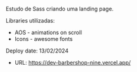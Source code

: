 Estudo de Sass criando uma landing page.

Libraries utilizadas:
- AOS - animations on scroll
- Icons - awesome fonts

Deploy date: 13/02/2024
- URL: https://dev-barbershop-nine.vercel.app/
